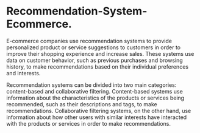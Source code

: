 # Recommendation-System-Ecommerce.

E-commerce companies use recommendation systems to provide personalized product or service suggestions to customers in order to improve their shopping experience and increase sales. These systems use data on customer behavior, such as previous purchases and browsing history, to make recommendations based on their individual preferences and interests.

Recommendation systems can be divided into two main categories: content-based and collaborative filtering. Content-based systems use information about the characteristics of the products or services being recommended, such as their descriptions and tags, to make recommendations. Collaborative filtering systems, on the other hand, use information about how other users with similar interests have interacted with the products or services in order to make recommendations.

